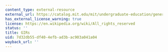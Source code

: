 ```yaml
---
content_type: external-resource
external_url: https://catalog.mit.edu/mit/undergraduate-education/general-institute-requirements/
has_external_license_warning: true
license: https://en.wikipedia.org/wiki/All_rights_reserved
status: ''
title: GIRs
uid: 7d32db55-df40-4efb-ad3b-ac903a041a04
wayback_url: ''
---
```

